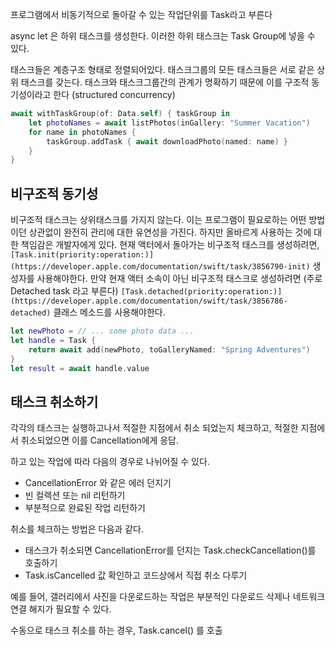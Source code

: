 프로그램에서 비동기적으로 돌아갈 수 있는 작업단위를 Task라고 부른다

async let 은 하위 태스크를 생성한다. 이러한 하위 태스크는 Task Group에 넣을 수 있다.

태스크들은 계층구조 형태로 정렬되어있다. 태스크그룹의 모든 태스크들은 서로 같은 상위 태스크를 갖는다. 태스크와 태스크그룹간의 관계가 명확하기 때문에 이를 구조적 동기성이라고 한다 (structured concurrency)

```swift
await withTaskGroup(of: Data.self) { taskGroup in
    let photoNames = await listPhotos(inGallery: "Summer Vacation")
    for name in photoNames {
        taskGroup.addTask { await downloadPhoto(named: name) }
    }
}
```

## 비구조적 동기성

비구조적 태스크는 상위태스크를 가지지 않는다. 이는 프로그램이 필요로하는 어떤 방법이던 상관없이 완전히 관리에 대한 유연성을 가진다. 하지만 올바르게 사용하는 것에 대한 책임감은 개발자에게 있다.
현재 액터에서 돌아가는 비구조적 태스크를 생성하려면, `[Task.init(priority:operation:)](https://developer.apple.com/documentation/swift/task/3856790-init)` 생성자를 사용해야한다. 
만약 현재 액터 소속이 아닌 비구조적 태스크로 생성하려면 (주로 Detached task 라고 부른다) `[Task.detached(priority:operation:)](https://developer.apple.com/documentation/swift/task/3856786-detached)` 클래스 메소드를 사용해야한다.

```swift
let newPhoto = // ... some photo data ...
let handle = Task {
    return await add(newPhoto, toGalleryNamed: "Spring Adventures")
}
let result = await handle.value
```

## 태스크 취소하기

각각의 태스크는 실행하고나서 적절한 지점에서 취소 되었는지 체크하고, 적절한 지점에서 취소되었으면 이를 Cancellation에게 응답.

하고 있는 작업에 따라 다음의 경우로 나뉘어질 수 있다.

- CancellationError 와 같은 에러 던지기
- 빈 컬렉션 또는 nil 리턴하기
- 부분적으로 완료된 작업 리턴하기

취소를 체크하는 방법은 다음과 같다.

- 태스크가 취소되면 CancellationError를 던지는 Task.checkCancellation()를 호출하기
- Task.isCancelled 값 확인하고 코드상에서 직접 취소 다루기

예를 들어, 갤러리에서 사진을 다운로드하는 작업은 부분적인 다운로드 삭제나 네트워크 연결 해지가 필요할 수 있다.

수동으로 태스크 취소를 하는 경우, Task.cancel() 를 호출

